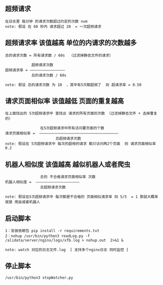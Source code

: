 ## 超频请求
    在日志里 每分钟 的请求次数超过约定的次数 num
    note: 假设 在 60 秒内 请求超过 20  = 一次超频请求

    
## 超频请求率 该值越高 单位的内请求的次数越多
    总的请求次数 = 所有请求数 / 60s  （过滤掉静态文件的请求）
     
                超频请求次数 
    超频请求率 = ————————————————
                总的请求次数 / 60s 

    note: 假设 总的请求次数 为 10  ，其中有5次都超频了  则 超请求率 = 0.50



## 请求页面相似率  该值越低 页面的重复越高
    在上面找出的 5次超频请求中 查找出 请求的所有页面的次数 （过滤掉静态文件 + 去掉重复的）
    
                    在5次超频请求中所有访问要页面的个数
    请求页面相似率 =  ————————————————————————————————————
                           总超频请求次数
    note: 假设在 5次超频请求中 每次的超频的请求 都只访问两2个页面  则 请求页面相似率 0.2


## 机器人相似度 该值越高 越似机器人或者爬虫

                    总的 不合格请求页面相似率 次数
    机器人相似度 =  ————————————————————   
                    总超频请求次数

    note: 假设在5次超频请求中 每次都是不合格的 页面相似请求率 则 5/5  = 1 那就大概率就是 爬虫或者机器人 


## 启动脚本 
    1：安装依赖包 pip install -r requirements.txt
    2：nohup /usr/bin/python3 readLog.py -f  /alidata/server/nginx/logs/xfb.log > nohup.out  2>&1 &
    
    note: watch 对应的日志文件.log  [ 支持多个nginx日志 同时监控 ]

## 停止脚本

    /usr/bin/python3 stopWatcher.py
